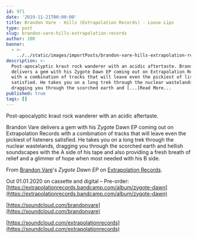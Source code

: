 ```yaml
---
id: 971
date: '2019-11-21T00:00:00'
title: Brandon Vare - Hills (Extrapolation Records) - Loose Lips
type: post
slug: brandon-vare-hills-extrapolation-records
author: 100
banner:
  - >-
    ../../static/images/importPosts/brandon-vare-hills-extrapolation-records/image971.jpeg
description: >-
  Post-apocalyptic kraut rock wanderer with an acidic aftertaste. Brandon Vare
  delivers a gem with his Zygote Dawn EP coming out on Extrapolation Records
  with a combination of tracks that will leave even the pickiest of listeners
  satisfied. He takes you on a long trek through the nuclear wastelands,
  dragging you through the scorched earth and [...]Read More...
published: true
tags: []
---
```

Post-apocalyptic kraut rock wanderer with an acidic aftertaste.

Brandon Vare delivers a gem with his Zygote Dawn EP coming out on Extrapolation Records with a combination of tracks that will leave even the pickiest of listeners satisfied. He takes you on a long trek through the nuclear wastelands, dragging you through the scorched earth and hellish soundscapes with the A side of his tape and also providing a fresh breath of relief and a glimmer of hope when most needed with his B side. 

From [Brandon Vare](https://www.residentadvisor.net/dj/brandonvare)'s _Zygote Dawn EP_ on [Extrapolation Records](https://extrapolationrecords.bandcamp.com/).

Out 01.01.2020 on cassette and digital – Pre-order: [](https://extrapolationrecords.bandcamp.com/album/zygote-dawn)[https://extrapolationrecords.bandcamp.com/album/zygote-dawn](https://extrapolationrecords.bandcamp.com/album/zygote-dawn)

[](https://soundcloud.com/brandonvare)

[https://soundcloud.com/brandonvare](https://soundcloud.com/brandonvare)

[](https://soundcloud.com/extrapolationrecords)[https://soundcloud.com/extrapolationrecords](https://soundcloud.com/extrapolationrecords)